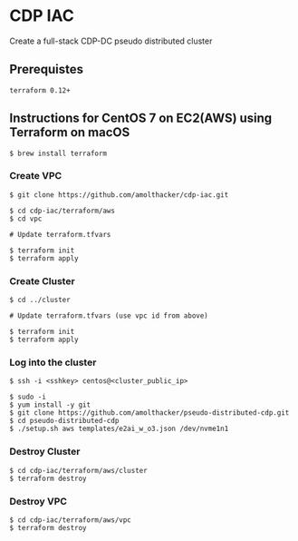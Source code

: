 # CDP IAC

Create a full-stack CDP-DC pseudo distributed cluster


## Prerequistes

`terraform 0.12+`


## Instructions for CentOS 7 on EC2(AWS) using Terraform on macOS

```
$ brew install terraform
```


### Create VPC
```
$ git clone https://github.com/amolthacker/cdp-iac.git

$ cd cdp-iac/terraform/aws
$ cd vpc

# Update terraform.tfvars

$ terraform init
$ terraform apply
```

### Create Cluster
```
$ cd ../cluster

# Update terraform.tfvars (use vpc id from above)

$ terraform init
$ terraform apply
```

### Log into the cluster
```
$ ssh -i <sshkey> centos@<cluster_public_ip>

$ sudo -i
$ yum install -y git
$ git clone https://github.com/amolthacker/pseudo-distributed-cdp.git
$ cd pseudo-distributed-cdp
$ ./setup.sh aws templates/e2ai_w_o3.json /dev/nvme1n1
```

### Destroy Cluster
```
$ cd cdp-iac/terraform/aws/cluster
$ terraform destroy
```

### Destroy VPC
```
$ cd cdp-iac/terraform/aws/vpc
$ terraform destroy
```

